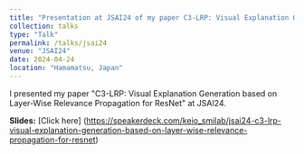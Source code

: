 ```yaml
---
title: "Presentation at JSAI24 of my paper C3-LRP: Visual Explanation Generation based on Layer-Wise Relevance Propagation for ResNet"
collection: talks
type: "Talk"
permalink: /talks/jsai24
venue: "JSAI24"
date: 2024-04-24
location: "Hamamatsu, Japan"
---
```


I presented my paper "C3-LRP: Visual Explanation Generation based on Layer-Wise Relevance Propagation for ResNet" at JSAI24.

**Slides:** [Click here] (https://speakerdeck.com/keio_smilab/jsai24-c3-lrp-visual-explanation-generation-based-on-layer-wise-relevance-propagation-for-resnet)
